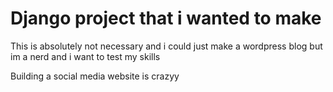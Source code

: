 #  Django project that i wanted to make
This is absolutely not necessary and i could just make a wordpress blog
but im a nerd and i want to test my skills

Building a social media website is crazyy
